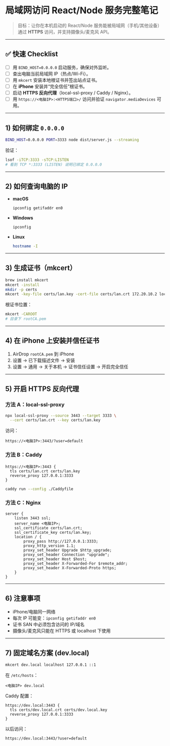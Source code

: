 # 局域网访问 React/Node 服务完整笔记

> 目标：让你在本机启动的 React/Node 服务能被局域网（手机/其他设备）通过 **HTTPS** 访问，并支持摄像头/麦克风 API。

---

## ✅ 快速 Checklist
- [ ] 用 `BIND_HOST=0.0.0.0` 启动服务，确保对外监听。
- [ ] 查出电脑当前局域网 IP（热点/Wi-Fi）。
- [ ] 用 `mkcert` 安装本地根证书并签出站点证书。
- [ ] 在 **iPhone** 安装并“完全信任”根证书。
- [ ] 启动 **HTTPS 反向代理**（local-ssl-proxy / Caddy / Nginx）。
- [ ] 用 `https://<电脑IP>:<HTTPS端口>/` 访问并验证 `navigator.mediaDevices` 可用。

---

## 1) 如何绑定 `0.0.0.0`
```bash
BIND_HOST=0.0.0.0 PORT=3333 node dist/server.js --streaming
```

验证：
```bash
lsof -iTCP:3333 -sTCP:LISTEN
# 看到 TCP *:3333 (LISTEN) 说明已绑定 0.0.0.0
```

---

## 2) 如何查询电脑的 IP
- **macOS**
  ```bash
  ipconfig getifaddr en0
  ```
- **Windows**
  ```powershell
  ipconfig
  ```
- **Linux**
  ```bash
  hostname -I
  ```

---

## 3) 生成证书（mkcert）
```bash
brew install mkcert
mkcert -install
mkdir -p certs
mkcert -key-file certs/lan.key -cert-file certs/lan.crt 172.20.10.2 localhost 127.0.0.1
```

根证书位置：
```bash
mkcert -CAROOT
# 目录下 rootCA.pem
```

---

## 4) 在 iPhone 上安装并信任证书
1. AirDrop `rootCA.pem` 到 iPhone  
2. 设置 → 已下载描述文件 → 安装  
3. 设置 → 通用 → 关于本机 → 证书信任设置 → 开启完全信任  

---

## 5) 开启 HTTPS 反向代理

### 方法 A：local-ssl-proxy
```bash
npx local-ssl-proxy --source 3443 --target 3333 \
  --cert certs/lan.crt --key certs/lan.key
```
访问：
```
https://<电脑IP>:3443/?user=default
```

### 方法 B：Caddy
```caddy
https://<电脑IP>:3443 {
  tls certs/lan.crt certs/lan.key
  reverse_proxy 127.0.0.1:3333
}
```
```bash
caddy run --config ./Caddyfile
```

### 方法 C：Nginx
```nginx
server {
    listen 3443 ssl;
    server_name <电脑IP>;
    ssl_certificate certs/lan.crt;
    ssl_certificate_key certs/lan.key;
    location / {
        proxy_pass http://127.0.0.1:3333;
        proxy_http_version 1.1;
        proxy_set_header Upgrade $http_upgrade;
        proxy_set_header Connection "upgrade";
        proxy_set_header Host $host;
        proxy_set_header X-Forwarded-For $remote_addr;
        proxy_set_header X-Forwarded-Proto https;
    }
}
```

---

## 6) 注意事项
- iPhone/电脑同一网络  
- 每次 IP 可能变：`ipconfig getifaddr en0`  
- 证书 SAN 中必须包含访问的 IP/域名  
- 摄像头/麦克风只能在 HTTPS 或 localhost 下使用  

---

## 7) 固定域名方案 (dev.local)
```bash
mkcert dev.local localhost 127.0.0.1 ::1
```
在 `/etc/hosts`：
```
<电脑IP> dev.local
```
Caddy 配置：
```caddy
https://dev.local:3443 {
  tls certs/dev.local.crt certs/dev.local.key
  reverse_proxy 127.0.0.1:3333
}
```
以后访问：
```
https://dev.local:3443/?user=default
```

